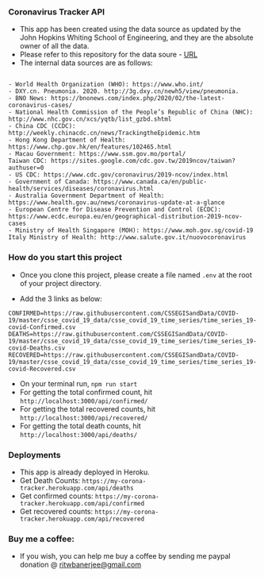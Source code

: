 ### Coronavirus Tracker API

- This app has been created using the data source as updated by the John Hopkins Whiting School of Engineering, and they are the absolute owner of all the data.
- Please refer to this repository for the data soure - [URL](https://github.com/CSSEGISandData/COVID-19)
- The internal data sources are as follows:

```Data Sources:

- World Health Organization (WHO): https://www.who.int/
- DXY.cn. Pneumonia. 2020. http://3g.dxy.cn/newh5/view/pneumonia.
- BNO News: https://bnonews.com/index.php/2020/02/the-latest-coronavirus-cases/
- National Health Commission of the People’s Republic of China (NHC):
http://www.nhc.gov.cn/xcs/yqtb/list_gzbd.shtml
- China CDC (CCDC): http://weekly.chinacdc.cn/news/TrackingtheEpidemic.htm
- Hong Kong Department of Health: https://www.chp.gov.hk/en/features/102465.html
- Macau Government: https://www.ssm.gov.mo/portal/
Taiwan CDC: https://sites.google.com/cdc.gov.tw/2019ncov/taiwan?authuser=0
- US CDC: https://www.cdc.gov/coronavirus/2019-ncov/index.html
- Government of Canada: https://www.canada.ca/en/public-health/services/diseases/coronavirus.html
- Australia Government Department of Health: https://www.health.gov.au/news/coronavirus-update-at-a-glance
- European Centre for Disease Prevention and Control (ECDC): https://www.ecdc.europa.eu/en/geographical-distribution-2019-ncov-cases
- Ministry of Health Singapore (MOH): https://www.moh.gov.sg/covid-19
Italy Ministry of Health: http://www.salute.gov.it/nuovocoronavirus
```


### How do you start this project

- Once you clone this project, please create a file named `.env` at the root of your project directory.

- Add the 3 links as below:
```
CONFIRMED=https://raw.githubusercontent.com/CSSEGISandData/COVID-19/master/csse_covid_19_data/csse_covid_19_time_series/time_series_19-covid-Confirmed.csv
DEATHS=https://raw.githubusercontent.com/CSSEGISandData/COVID-19/master/csse_covid_19_data/csse_covid_19_time_series/time_series_19-covid-Deaths.csv
RECOVERED=https://raw.githubusercontent.com/CSSEGISandData/COVID-19/master/csse_covid_19_data/csse_covid_19_time_series/time_series_19-covid-Recovered.csv
```

- On your terminal run, `npm run start`
- For getting the total confirmed count, hit `http://localhost:3000/api/confirmed/`
- For getting the total recovered counts, hit `http://localhost:3000/api/recovered/`
- For getting the total death counts, hit `http://localhost:3000/api/deaths/`

### Deployments

- This app is already deployed in Heroku.
- Get Death Counts: `https://my-corona-tracker.herokuapp.com/api/deaths`
- Get confirmed counts: `https://my-corona-tracker.herokuapp.com/api/confirmed`
- Get recovered counts: `https://my-corona-tracker.herokuapp.com/api/recovered`

### Buy me a coffee:

- If you wish, you can help me buy a coffee by sending me paypal donation @ ritwbanerjee@gmail.com
